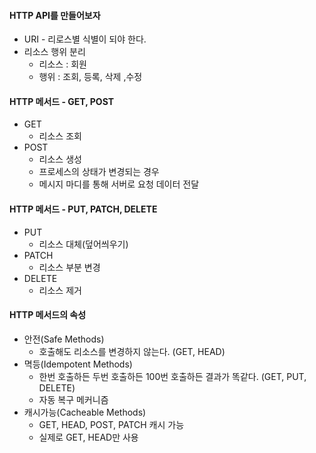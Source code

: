 #### HTTP API를 만들어보자
- URI - 리로스별 식별이 되야 한다.
- 리소스 행위 분리
	- 리소스 : 회원
	- 행위 : 조회, 등록, 삭제 ,수정
#### HTTP 메서드 - GET, POST
- GET
	- 리소스 조회
- POST
	- 리소스 생성
	- 프로세스의 상태가 변경되는 경우
	- 메시지 마디를 통해 서버로 요청 데이터 전달
#### HTTP 메서드 - PUT, PATCH, DELETE
- PUT
	- 리소스 대체(덮어씌우기)
- PATCH
	- 리소스 부분 변경
- DELETE
	- 리소스 제거
#### HTTP 메서드의 속성
- 안전(Safe Methods)
	- 호출해도 리소스를 변경하지 않는다. (GET, HEAD)
- 멱등(Idempotent Methods)
	- 한번 호출하든 두번 호출하든 100번 호출하든 결과가 똑같다. (GET, PUT, DELETE)
	- 자동 복구 메커니즘
- 캐시가능(Cacheable Methods)
	- GET, HEAD, POST, PATCH 캐시 가능
	- 실제로 GET, HEAD만 사용
